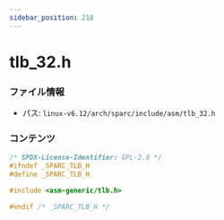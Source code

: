 ```yaml
---
sidebar_position: 218
---
```

# tlb_32.h

### ファイル情報

- パス: `linux-v6.12/arch/sparc/include/asm/tlb_32.h`

### コンテンツ

```h
/* SPDX-License-Identifier: GPL-2.0 */
#ifndef _SPARC_TLB_H
#define _SPARC_TLB_H

#include <asm-generic/tlb.h>

#endif /* _SPARC_TLB_H */

```
